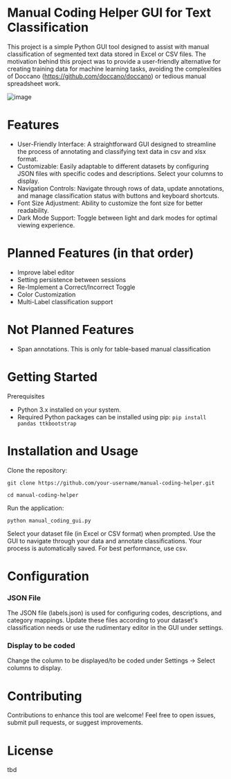 # Manual Coding Helper GUI for Text Classification
This project is a simple Python GUI tool designed to assist with manual classification of segmented text data stored in Excel or CSV files. The motivation behind this project was to provide a user-friendly alternative for creating training data for machine learning tasks, avoiding the complexities of Doccano (https://github.com/doccano/doccano) or tedious manual spreadsheet work.

![image](https://github.com/harrytyp/manual-coding-helper/assets/125975248/b5522b82-cc19-42ea-ae20-15823effa74c)


# Features
- User-Friendly Interface: A straightforward GUI designed to streamline the process of annotating and classifying text data in csv and xlsx format.
- Customizable: Easily adaptable to different datasets by configuring JSON files with specific codes and descriptions. Select your columns to display.
- Navigation Controls: Navigate through rows of data, update annotations, and manage classification status with buttons and keyboard shortcuts.
- Font Size Adjustment: Ability to customize the font size for better readability.
- Dark Mode Support: Toggle between light and dark modes for optimal viewing experience.

# Planned Features (in that order)
- Improve label editor
- Setting persistence between sessions
- Re-Implement a Correct/Incorrect Toggle
- Color Customization
- Multi-Label classification support

# Not Planned Features
- Span annotations. This is only for table-based manual classification

# Getting Started

Prerequisites
- Python 3.x installed on your system.
- Required Python packages can be installed using pip:
```pip install pandas ttkbootstrap```

# Installation and Usage

Clone the repository:

```git clone https://github.com/your-username/manual-coding-helper.git```

```cd manual-coding-helper```

Run the application:

```python manual_coding_gui.py```

Select your dataset file (in Excel or CSV format) when prompted.
Use the GUI to navigate through your data and annotate classifications. Your process is automatically saved. For best performance, use csv.

# Configuration

### JSON File
The JSON file (labels.json) is used for configuring codes, descriptions, and category mappings. Update these files according to your dataset's classification needs or use the rudimentary editor in the GUI under settings.

### Display to be coded
Change the column to be displayed/to be coded under Settings -> Select columns to display.

# Contributing
Contributions to enhance this tool are welcome! Feel free to open issues, submit pull requests, or suggest improvements.

# License
tbd
